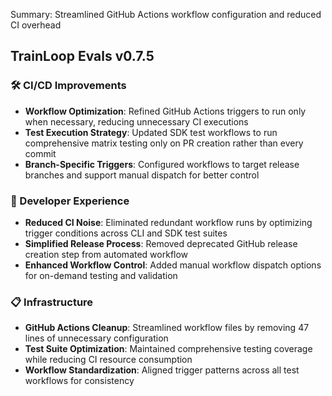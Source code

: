 Summary: Streamlined GitHub Actions workflow configuration and reduced CI overhead

## TrainLoop Evals v0.7.5

### 🛠️ CI/CD Improvements
- **Workflow Optimization**: Refined GitHub Actions triggers to run only when necessary, reducing unnecessary CI executions
- **Test Execution Strategy**: Updated SDK test workflows to run comprehensive matrix testing only on PR creation rather than every commit
- **Branch-Specific Triggers**: Configured workflows to target release branches and support manual dispatch for better control

### 🔧 Developer Experience
- **Reduced CI Noise**: Eliminated redundant workflow runs by optimizing trigger conditions across CLI and SDK test suites
- **Simplified Release Process**: Removed deprecated GitHub release creation step from automated workflow
- **Enhanced Workflow Control**: Added manual workflow dispatch options for on-demand testing and validation

### 📋 Infrastructure
- **GitHub Actions Cleanup**: Streamlined workflow files by removing 47 lines of unnecessary configuration
- **Test Suite Optimization**: Maintained comprehensive testing coverage while reducing CI resource consumption
- **Workflow Standardization**: Aligned trigger patterns across all test workflows for consistency
